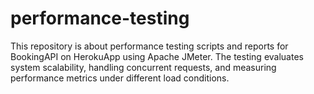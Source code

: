 # performance-testing
This repository is about performance testing scripts and reports for BookingAPI on HerokuApp using Apache JMeter. The testing evaluates system scalability, handling concurrent requests, and measuring performance metrics  under different load conditions.
